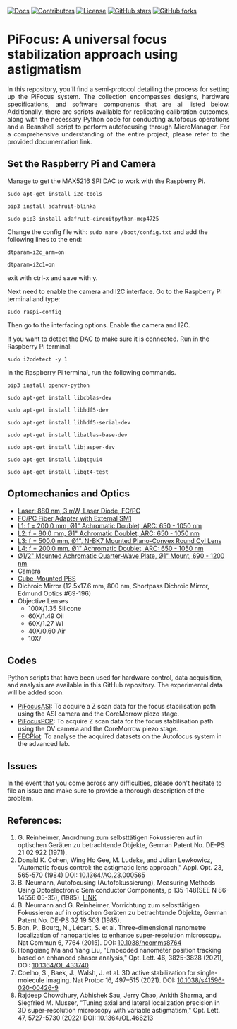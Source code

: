 [![Docs](https://img.shields.io/badge/documentation-link-blueviolet)](https://github.com/AmirSTORMic/piFocus/blob/main/PiFocusDraft.md)
[![Contributors](https://img.shields.io/github/contributors-anon/AmirSTORMic/PiFocus)](https://github.com/AmirSTORMic/PiFocus/graphs/contributors)
[![License](https://img.shields.io/github/license/AmirSTORMic/PiFocus?color=Green)](https://github.com/AmirSTORMic/PiFocus/blob/main/LICENSE.md)
[![GitHub stars](https://img.shields.io/github/stars/AmirSTORMic/PiFocus?style=social)](https://github.com/AmirSTORMic/PiFocus/)
[![GitHub forks](https://img.shields.io/github/forks/AmirSTORMic/PiFocus?style=social)](https://github.com/AmirSTORMic/PiFocus/)

# PiFocus: A universal focus stabilization approach using astigmatism
<p align="justify">
In this repository, you'll find a semi-protocol detailing the process for setting up the PiFocus system. The collection encompasses designs, hardware specifications, and software components that are all listed below. Additionally, there are scripts available for replicating calibration outcomes, along with the necessary Python code for conducting autofocus operations and a Beanshell script to perform autofocusing through MicroManager. For a comprehensive understanding of the entire project, please refer to the provided documentation link.
</p>

## Set the Raspberry Pi and Camera
Manage to get the MAX5216 SPI DAC to work with the Raspberry Pi.

`sudo apt-get install i2c-tools`

`pip3 install adafruit-blinka`

`sudo pip3 install adafruit-circuitpython-mcp4725`

Change the config file with: `sudo nano /boot/config.txt` and add the following lines to the end:

`dtparam=i2c_arm=on`

`dtparam=i2c1=on`

exit with ctrl-x and save with y.

Next need to enable the camera and I2C interface. Go to the Raspberry Pi terminal and type:

`sudo raspi-config` 

Then go to the interfacing options. Enable the camera and I2C.

If you want to detect the DAC to make sure it is connected. Run in the Raspberry Pi terminal:

`sudo i2cdetect -y 1`

In the Raspberry Pi terminal, run the following commands. 

`pip3 install opencv-python`


`sudo apt-get install libcblas-dev`


`sudo apt-get install libhdf5-dev`


`sudo apt-get install libhdf5-serial-dev`


`sudo apt-get install libatlas-base-dev`


`sudo apt-get install libjasper-dev`


`sudo apt-get install libqtgui4`


`sudo apt-get install libqt4-test`

## Optomechanics and Optics
  * [Laser: 880 nm, 3 mW, Laser Diode, FC/PC](https://www.thorlabs.com/thorproduct.cfm?partnumber=LP880-SF3)
  * [FC/PC Fiber Adapter with External SM1](https://www.thorlabs.com/thorproduct.cfm?partnumber=SM1FC)
  * [L1: f = 200.0 mm, Ø1" Achromatic Doublet, ARC: 650 - 1050 nm](https://www.thorlabs.com/thorproduct.cfm?partnumber=AC254-200-B)
  * [L2: f = 80.0 mm, Ø1" Achromatic Doublet, ARC: 650 - 1050 nm](https://www.thorlabs.com/thorproduct.cfm?partnumber=AC254-080-B)
  * [L3: f = 500.0 mm, Ø1", N-BK7 Mounted Plano-Convex Round Cyl Lens](https://www.thorlabs.com/thorproduct.cfm?partnumber=LJ1144RM)
  * [L4: f = 200.0 mm, Ø1" Achromatic Doublet, ARC: 650 - 1050 nm](https://www.thorlabs.com/thorproduct.cfm?partnumber=AC254-200-B)
  * [Ø1/2" Mounted Achromatic Quarter-Wave Plate, Ø1" Mount, 690 - 1200 nm](https://www.thorlabs.com/thorproduct.cfm?partnumber=AQWP05M-980)
  * [Camera](https://www.raspberrypi.com/products/raspberry-pi-high-quality-camera/)
  * [Cube-Mounted PBS](https://www.thorlabs.com/thorproduct.cfm?partnumber=CCM1-PBS255/M)
  * Dichroic Mirror (12.5x17.6 mm, 800 nm, Shortpass Dichroic Mirror,	Edmund Optics	#69-196)
  * Objective Lenses
    - 100X/1.35 Silicone
    - 60X/1.49 Oil
    - 60X/1.27 WI
    - 40X/0.60 Air
    - 10X/ 

## Codes
Python scripts that have been used for hardware control, data acquisition, and analysis are available in this GitHub repository. The experimental data will be added soon.
  * [PiFocusASI](https://github.com/AmirSTORMic/PiFocus/master/PiFocusASI.py): To acquire a Z scan data for the focus stabilisation path using the ASI camera and the CoreMorrow piezo stage. 
  * [PiFocusPCP](https://github.com/AmirSTORMic/PiFocus/master/PiFocusPCP.py): To acquire Z scan data for the focus stabilisation path using the OV camera and the CoreMorrow piezo stage.
  * [FECPlot](https://github.com/AmirSTORMic/PiFocus/master/FECPlot.py): To analyse the acquired datasets on the Autofocus system in the advanced lab. 

## Issues
In the event that you come across any difficulties, please don't hesitate to file an issue and make sure to provide a thorough description of the problem.

## References:
  1. G. Reinheimer, Anordnung zum selbsttätigen Fokussieren auf in optischen Geräten zu betrachtende Objekte, German Patent No. DE-PS 21 02 922 (1971).
  2. Donald K. Cohen, Wing Ho Gee, M. Ludeke, and Julian Lewkowicz, "Automatic focus control: the astigmatic lens approach," Appl. Opt. 23, 565-570 (1984) DOI: [10.1364/AO.23.000565](https://doi.org/10.1364/AO.23.000565)
  3. B. Neumann, Autofocusing (Autofokussierung), Measuring Methods Using Optoelectronic Semiconductor Components, p 135-148(SEE N 86-14556 05-35), (1985). [LINK](https://scholar.google.com/scholar_lookup?title=Autofokussierung&publication_year=1985&author=B.%20Neumann)
  4. B. Neumann and G. Reinheimer, Vorrichtung zum selbsttätigen Fokussieren auf in optischen Geräten zu betrachtende Objekte, German Patent No. DE-PS 32 19 503 (1985).
  5. Bon, P., Bourg, N., Lécart, S. et al. Three-dimensional nanometre localization of nanoparticles to enhance super-resolution microscopy. Nat Commun 6, 7764 (2015). DOI: [10.1038/ncomms8764](https://doi.org/10.1038/ncomms8764)
  6. Hongqiang Ma and Yang Liu, "Embedded nanometer position tracking based on enhanced phasor analysis," Opt. Lett. 46, 3825-3828 (2021), DOI: [10.1364/OL.433740](https://doi.org/10.1364/OL.433740)
  7. Coelho, S., Baek, J., Walsh, J. et al. 3D active stabilization for single-molecule imaging. Nat Protoc 16, 497–515 (2021). DOI: [10.1038/s41596-020-00426-9](https://doi.org/10.1038/s41596-020-00426-9)
  8. Rajdeep Chowdhury, Abhishek Sau, Jerry Chao, Ankith Sharma, and Siegfried M. Musser, "Tuning axial and lateral localization precision in 3D super-resolution microscopy with variable astigmatism," Opt. Lett. 47, 5727-5730 (2022) DOI: [10.1364/OL.466213](https://doi.org/10.1364/OL.466213)

